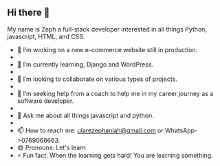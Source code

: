 ## Hi there 👋

My name is Zeph a full-stack developer interested in all things Python, javascript, HTML, and CSS.

- 🔭 I’m working on a new e-commerce website still in production.
- 
- 🌱 I’m currently learning, Django and WordPress.
- 
- 👯 I’m looking to collaborate on various types of projects.
- 
- 🤔 I’m seeking help from a coach to help me in my career journey as a software developer.
- 
- 💬 Ask me about all things javascript and python.
- 
- 📫 How to reach me:  ularezephaniah@gmail.com or WhatsApp->0769068663.
- 😄 Pronouns: Let's learn
- ⚡ Fun fact: When the learning gets hard! You are learning something. 


<!--
**zeph254/zeph254** is a ✨ _special_ ✨ repository because its `README.md` (this file) appears on your GitHub profile.

Here are some ideas to get you started:

- 🔭 I’m currently working on ...
- 🌱 I’m currently learning ...
- 👯 I’m looking to collaborate on ...
- 🤔 I’m looking for help with ...
- 💬 Ask me about ...
- 📫 How to reach me: ...
- 😄 Pronouns: ...
- ⚡ Fun fact: ...
-->
